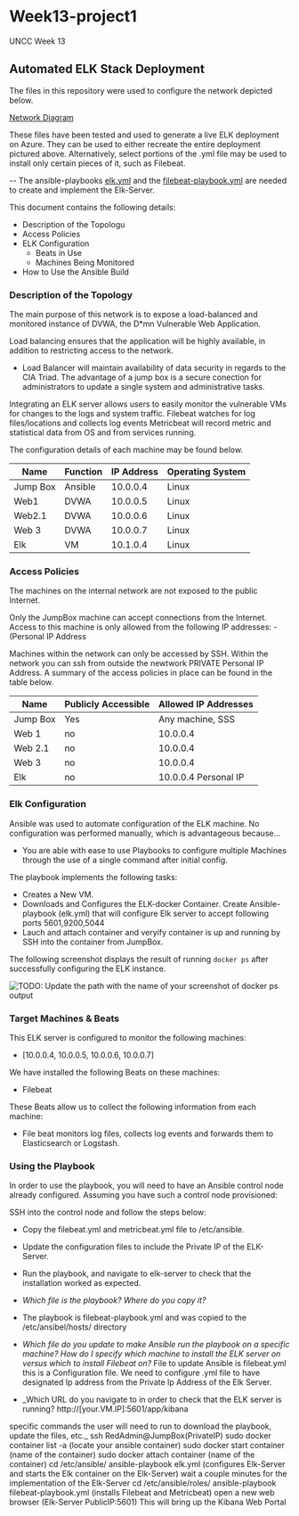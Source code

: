 # Week13-project1
UNCC Week 13
## Automated ELK Stack Deployment

The files in this repository were used to configure the network depicted below.

[Network Diagram](https://github.com/elreydesalsa/Week13-project1/blob/main/Diagrams/Copy%20of%20EduardoDiaz.png)

These files have been tested and used to generate a live ELK deployment on Azure. They can be used to either recreate the entire deployment pictured above. Alternatively, select portions of the .yml file may be used to install only certain pieces of it, such as Filebeat.

  -- The ansible-playbooks [elk.yml](https://github.com/elreydesalsa/Week13-project1/blob/main/Ansible/install-elk.yml) and the [filebeat-playbook.yml](https://github.com/elreydesalsa/Week13-project1/blob/main/Ansible/filebeat-playbook.yml) are needed to create and implement the Elk-Server.

This document contains the following details:
- Description of the Topologu
- Access Policies
- ELK Configuration
  - Beats in Use
  - Machines Being Monitored
- How to Use the Ansible Build


### Description of the Topology
 
The main purpose of this network is to expose a load-balanced and monitored instance of DVWA, the D*mn Vulnerable Web Application.

Load balancing ensures that the application will be highly available, in addition to restricting access to the network.
- Load Balancer will maintain availability of data security in regards to the CIA Triad.  The advantage of a jump box is a secure conection for administrators to update a single system and administrative tasks. 

Integrating an ELK server allows users to easily monitor the vulnerable VMs for changes to the logs and system traffic.
Filebeat watches for log files/locations and collects log events
Metricbeat will record metric and statistical data from OS and from services running.

The configuration details of each machine may be found below.


| Name     | Function | IP Address | Operating System |
|----------|----------|------------|------------------|
| Jump Box | Ansible  | 10.0.0.4   | Linux            |
| Web1     | DVWA     | 10.0.0.5   | Linux            |
| Web2.1   | DVWA     | 10.0.0.6   | Linux            |
| Web 3    | DVWA     | 10.0.0.7   | Linux            |
| Elk      | VM       | 10.1.0.4   | Linux
### Access Policies

The machines on the internal network are not exposed to the public Internet. 

Only the JumpBox machine can accept connections from the Internet. Access to this machine is only allowed from the following IP addresses:
-(Personal IP Address

Machines within the network can only be accessed by SSH.
Within the network you can ssh from outside the newtwork PRIVATE Personal IP Address.
A summary of the access policies in place can be found in the table below.

| Name     | Publicly Accessible | Allowed IP Addresses |
|----------|---------------------|----------------------|
| Jump Box |   Yes               | Any machine, SSS     |
| Web 1    |    no               | 10.0.0.4             |
| Web 2.1  |    no               | 10.0.0.4             |
| Web 3    |    no               | 10.0.0.4             |
| Elk      |    no               | 10.0.0.4 Personal IP |
### Elk Configuration

Ansible was used to automate configuration of the ELK machine. No configuration was performed manually, which is advantageous because...
- You are able with ease to use Playbooks to configure multiple Machines through the use of a single command after initial config.

The playbook implements the following tasks:
- Creates a New VM.
- Downloads and Configures the ELK-docker Container. Create Ansible-playbook (elk.yml) that will configure Elk server to accept following ports 5601,9200,5044
- Lauch and attach container and veryify container is up and running by SSH into the container from JumpBox.

The following screenshot displays the result of running `docker ps` after successfully configuring the ELK instance.

![TODO: Update the path with the name of your screenshot of docker ps output](Images/docker_ps_output.png)

### Target Machines & Beats
This ELK server is configured to monitor the following machines:
- [10.0.0.4, 10.0.0.5, 10.0.0.6, 10.0.0.7]

We have installed the following Beats on these machines:
- Filebeat

These Beats allow us to collect the following information from each machine:
- File beat monitors log files, collects log events and forwards them to Elasticsearch or Logstash.
### Using the Playbook
In order to use the playbook, you will need to have an Ansible control node already configured. Assuming you have such a control node provisioned: 

SSH into the control node and follow the steps below:
- Copy the filebeat.yml and metricbeat.yml file to /etc/ansible.
- Update the configuration files to include the Private IP of the ELK-Server.
- Run the playbook, and navigate to elk-server to check that the installation worked as expected.


- _Which file is the playbook? Where do you copy it?_
- The playbook is filebeat-playbook.yml and was copied to the /etc/ansibel/hosts/ directory
- _Which file do you update to make Ansible run the playbook on a specific machine? How do I specify which machine to install the ELK server on versus which to install Filebeat on?_ 
     File to update Ansible is filebeat.yml this is a Configuration file. We need to configure .yml file to have designated Ip address from the Private Ip Address of the Elk Server.
- _Which URL do you navigate to in order to check that the ELK server is running? 
  http://[your.VM.IP]:5601/app/kibana

specific commands the user will need to run to download the playbook, update the files, etc._
ssh RedAdmin@JumpBox(PrivateIP)
sudo docker container list -a (locate your ansible container)
sudo docker start container (name of the container)
sudo docker attach container (name of the container)
cd /etc/ansible/
ansible-playbook elk.yml (configures Elk-Server and starts the Elk container on the Elk-Server) wait a couple minutes for the implementation of the Elk-Server
cd /etc/ansible/roles/
ansible-playbook filebeat-playbook.yml (installs Filebeat and Metricbeat)
open a new web browser (Elk-Server PublicIP:5601) This will bring up the Kibana Web Portal
